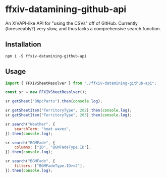 # ffxiv-datamining-github-api
An XIVAPI-like API for "using the CSVs" off of GitHub. Currently (foreseeably?) very slow, and thus lacks a comprehensive search function.

## Installation
`npm i -S ffxiv-datamining-github-api`

## Usage
```js
import { FFXIVSheetResolver } from "./ffxiv-datamining-github-api";

const sr = new FFXIVSheetResolver();

sr.getSheet("BNpcParts").then(console.log);

sr.getSheetItem("TerritoryType", 202).then(console.log);
sr.getSheetItem("TerritoryType", 203).then(console.log);

sr.search("Weather", {
    searchTerm: "heat waves",
}).then(console.log);

sr.search("BGMFade", {
    columns: ["ID", "BGMFadeType.ID"],
}).then(console.log);

sr.search("BGMFade", {
    filters: ["BGMFadeType.ID>=2"],
}).then(console.log);
```
